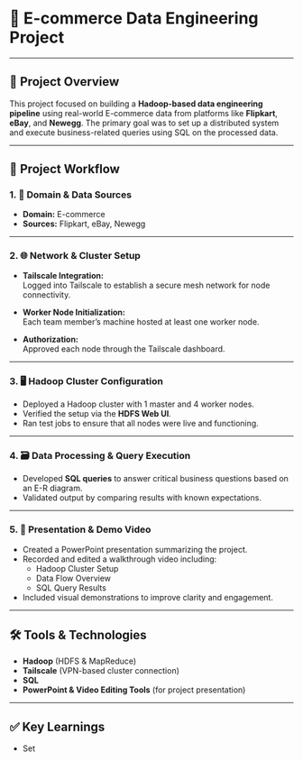 # 🛒 E-commerce Data Engineering Project

---

## 📌 Project Overview

This project focused on building a **Hadoop-based data engineering pipeline** using real-world E-commerce data from platforms like **Flipkart**, **eBay**, and **Newegg**. The primary goal was to set up a distributed system and execute business-related queries using SQL on the processed data.

---

## 🧪 Project Workflow

### 1. 🧩 Domain & Data Sources
- **Domain:** E-commerce  
- **Sources:** Flipkart, eBay, Newegg

---

### 2. 🌐 Network & Cluster Setup

- **Tailscale Integration:**  
  Logged into Tailscale to establish a secure mesh network for node connectivity.

- **Worker Node Initialization:**  
  Each team member’s machine hosted at least one worker node.

- **Authorization:**  
  Approved each node through the Tailscale dashboard.

---

### 3. 🖥️ Hadoop Cluster Configuration

- Deployed a Hadoop cluster with 1 master and 4 worker nodes.  
- Verified the setup via the **HDFS Web UI**.
- Ran test jobs to ensure that all nodes were live and functioning.

---

### 4. 🗃️ Data Processing & Query Execution

- Developed **SQL queries** to answer critical business questions based on an E-R diagram.  
- Validated output by comparing results with known expectations.

---

### 5. 🎤 Presentation & Demo Video

- Created a PowerPoint presentation summarizing the project.  
- Recorded and edited a walkthrough video including:
  - Hadoop Cluster Setup  
  - Data Flow Overview  
  - SQL Query Results  
- Included visual demonstrations to improve clarity and engagement.

---

## 🛠️ Tools & Technologies

- **Hadoop** (HDFS & MapReduce)  
- **Tailscale** (VPN-based cluster connection)  
- **SQL**  
- **PowerPoint & Video Editing Tools** (for project presentation)

---

## ✅ Key Learnings

- Set
